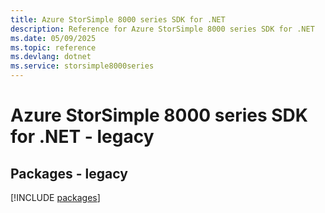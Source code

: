```yaml
---
title: Azure StorSimple 8000 series SDK for .NET
description: Reference for Azure StorSimple 8000 series SDK for .NET
ms.date: 05/09/2025
ms.topic: reference
ms.devlang: dotnet
ms.service: storsimple8000series
---
```

# Azure StorSimple 8000 series SDK for .NET - legacy
## Packages - legacy
[!INCLUDE [packages](storsimple-8000-series-index.md)]